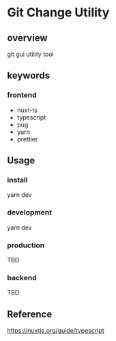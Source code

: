 # Git Change Utility

## overview

git gui utility tool

## keywords

### frontend

- nuxt-ts
- typescript
- pug
- yarn
- prettier

## Usage

### install

yarn dev

### development

yarn dev

### production

TBD

### backend

TBD

## Reference

https://nuxtjs.org/guide/typescript
